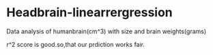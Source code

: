 # Headbrain-linearrergression

Data analysis of humanbrain(cm^3) with size and brain weights(grams)

r^2 score is good.so,that our prdiction works fair.
